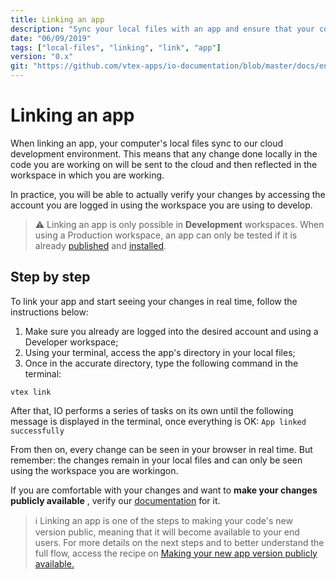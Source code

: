 ```yaml
---
title: Linking an app
description: "Sync your local files with an app and ensure that your code changes are reflected in real time in your workspace."
date: "06/09/2019"
tags: ["local-files", "linking", "link", "app"]
version: "0.x"
git: "https://github.com/vtex-apps/io-documentation/blob/master/docs/en/Recipes/store/linking-an-app.md"
---
```


# Linking an app

When linking an app, your computer's local files sync to our cloud development environment. This means that any change done locally in the code you are working on will be sent to the cloud and then reflected in the workspace in which you are working.

In practice, you will be able to actually verify your changes by accessing the account you are logged in using the workspace you are using to develop.

>⚠️ Linking an app is only possible in <b>Development</b> workspaces. When using a Production workspace, an app can only be tested if it is already [published](https://developers.vtex.com/vtex-developer-docs/docs/vtex-io-documentation-publishing-an-app) and [installed](https://developers.vtex.com/vtex-developer-docs/docs/vtex-io-documentation-installing-an-app). 

## Step by step

To link your app and start seeing your changes in real time, follow the instructions below:

1. Make sure you already are logged into the desired account and using a Developer workspace;
2. Using your terminal, access the app's directory in your local files;
3. Once in the accurate directory, type the following command in the terminal: 

`vtex link`

After that, IO performs a series of tasks on its own until the following message is displayed in the terminal, once everything is OK: `App linked successfully` 

From then on, every change can be seen in your browser in real time. But remember: the changes remain in your local files and can only be seen using the workspace you are workingon. 

If you are comfortable with your changes and want to **make your changes publicly available** , verify our [documentation](https://vtex.io/docs/recipes/development/making-your-new-app-version-publicly-available) for it.


>ℹ️ Linking an app is one of the steps to making your code's new version public, meaning that it will become available to your end users. For more details on the next steps and to better understand the full flow, access the recipe on [Making your new app version publicly available.](https://developers.vtex.com/vtex-developer-docs/docs/vtex-io-documentation-making-your-new-app-version-publicly-available)